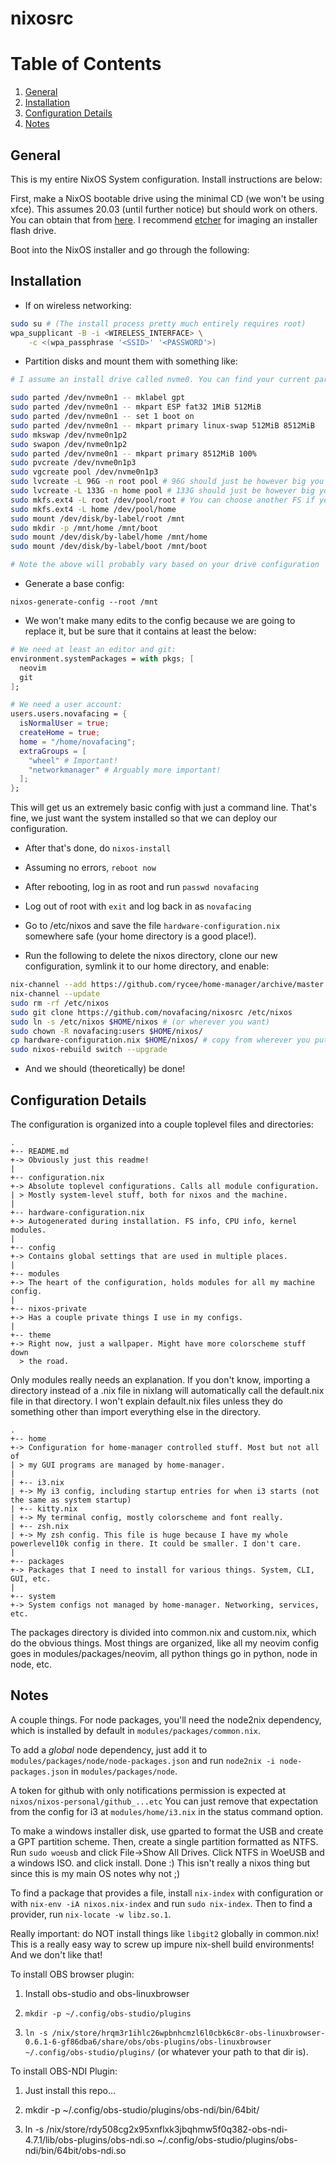# nixosrc

# Table of Contents
1. [General](#general)
2. [Installation](#installation)
3. [Configuration Details](#config)
4. [Notes](#notes)

## General <a name="general" />

This is my entire NixOS System configuration. Install instructions are below:

First, make a NixOS bootable drive using the minimal CD (we won't be using xfce). This assumes 20.03 (until further notice) but should work on others. You can obtain that from [here](https://nixos.org/download.html). I recommend [etcher](https://www.balena.io/etcher/) for imaging an installer flash drive.

Boot into the NixOS installer and go through the following:

## Installation <a name="installation" />

- If on wireless networking:
```sh
sudo su # (The install process pretty much entirely requires root)
wpa_supplicant -B -i <WIRELESS_INTERFACE> \
    -c <(wpa_passphrase '<SSID>' '<PASSWORD'>)
```

- Partition disks and mount them with something like:

```sh
# I assume an install drive called nvme0. You can find your current parts with ""sudo parted -l" and list drives with "sudo fdisk -l"

sudo parted /dev/nvme0n1 -- mklabel gpt
sudo parted /dev/nvme0n1 -- mkpart ESP fat32 1MiB 512MiB
sudo parted /dev/nvme0n1 -- set 1 boot on
sudo parted /dev/nvme0n1 -- mkpart primary linux-swap 512MiB 8512MiB
sudo mkswap /dev/nvme0n1p2
sudo swapon /dev/nvme0n1p2
sudo parted /dev/nvme0n1 -- mkpart primary 8512MiB 100%
sudo pvcreate /dev/nvme0n1p3
sudo vgcreate pool /dev/nvme0n1p3
sudo lvcreate -L 96G -n root pool # 96G should just be however big you want your root partition
sudo lvcreate -L 133G -n home pool # 133G should just be however big you want your home partition
sudo mkfs.ext4 -L root /dev/pool/root # You can choose another FS if you hate yourself...
sudo mkfs.ext4 -L home /dev/pool/home
sudo mount /dev/disk/by-label/root /mnt
sudo mkdir -p /mnt/home /mnt/boot
sudo mount /dev/disk/by-label/home /mnt/home
sudo mount /dev/disk/by-label/boot /mnt/boot

# Note the above will probably vary based on your drive configuration
```

- Generate a base config:

```
nixos-generate-config --root /mnt
```

- We won't make many edits to the config because we are going to replace it, but be sure that it contains at least the below:

```nix
# We need at least an editor and git:
environment.systemPackages = with pkgs; [
  neovim
  git
];

# We need a user account:
users.users.novafacing = {
  isNormalUser = true;
  createHome = true;
  home = "/home/novafacing";
  extraGroups = [
    "wheel" # Important!
    "networkmanager" # Arguably more important!
  ];
};
```

This will get us an extremely basic config with just a command line. That's fine, we just want the system installed so that we can deploy our configuration.

- After that's done, do `nixos-install`

- Assuming no errors, `reboot now`

- After rebooting, log in as root and run `passwd novafacing`

- Log out of root with `exit` and log back in as `novafacing`

- Go to /etc/nixos and save the file `hardware-configuration.nix` somewhere safe (your home directory is a good place!).

- Run the following to delete the nixos directory, clone our new configuration, symlink it to our home directory, and enable:

```sh
nix-channel --add https://github.com/rycee/home-manager/archive/master.tar.gz home-manager
nix-channel --update
sudo rm -rf /etc/nixos
sudo git clone https://github.com/novafacing/nixosrc /etc/nixos
sudo ln -s /etc/nixos $HOME/nixos # (or wherever you want)
sudo chown -R novafacing:users $HOME/nixos/
cp hardware-configuration.nix $HOME/nixos/ # copy from wherever you put it
sudo nixos-rebuild switch --upgrade
```

- And we should (theoretically) be done! 

## Configuration Details <a name="config" />

The configuration is organized into a couple toplevel files and directories:

```
.
+-- README.md
+-> Obviously just this readme!
|
+-- configuration.nix
+-> Absolute toplevel configurations. Calls all module configuration.
| > Mostly system-level stuff, both for nixos and the machine.
|
+-- hardware-configuration.nix
+-> Autogenerated during installation. FS info, CPU info, kernel modules.
|
+-- config
+-> Contains global settings that are used in multiple places.
|
+-- modules
+-> The heart of the configuration, holds modules for all my machine config.
|
+-- nixos-private
+-> Has a couple private things I use in my configs.
|
+-- theme
+-> Right now, just a wallpaper. Might have more colorscheme stuff down 
  > the road.
```

Only modules really needs an explanation. If you don't know, importing a directory instead of a .nix file in nixlang will automatically call the default.nix file in that directory. I won't explain default.nix files unless they do something other than import everything else in the directory.

```
.
+-- home
+-> Configuration for home-manager controlled stuff. Most but not all of
| > my GUI programs are managed by home-manager.
|
| +-- i3.nix
| +-> My i3 config, including startup entries for when i3 starts (not the same as system startup)
| +-- kitty.nix
| +-> My terminal config, mostly colorscheme and font really.
| +-- zsh.nix
| +-> My zsh config. This file is huge because I have my whole powerlevel10k config in there. It could be smaller. I don't care.
|
+-- packages
+-> Packages that I need to install for various things. System, CLI, GUI, etc.
|
+-- system
+-> System configs not managed by home-manager. Networking, services, etc.
```

The packages directory is divided into common.nix and custom.nix, which do the obvious things. Most things are organized, like all my neovim config goes in modules/packages/neovim, all python things go in python, node in node, etc.


## Notes <a name="notes" />


A couple things. For node packages, you'll need the node2nix dependency, which is installed by default in `modules/packages/common.nix`. 

To add a _global_ node dependency, just add it to `modules/packages/node/node-packages.json` and run `node2nix -i node-packages.json` in `modules/packages/node`.

A token for github with only notifications permission is expected at `nixos/nixos-personal/github_...etc` You can just remove that expectation from the config for i3 at `modules/home/i3.nix` in the status command option.

To make a windows installer disk, use gparted to format the USB and create a GPT partition scheme. Then, create a single partition formatted as NTFS. Run `sudo woeusb` and click File->Show All Drives. Click NTFS in WoeUSB and a windows ISO. and click install. Done :) This isn't really a nixos thing but since this is my main OS notes why not ;)

To find a package that provides a file, install `nix-index` with configuration or with `nix-env -iA nixos.nix-index` and run `sudo nix-index`. Then to find a provider, run `nix-locate -w libz.so.1`.

Really important: do NOT install things like `libgit2` globally in common.nix! This is a really easy way to screw up impure nix-shell build environments! And we don't like that!

To install OBS browser plugin:

1. Install obs-studio and obs-linuxbrowser

2. `mkdir -p ~/.config/obs-studio/plugins`

3. `ln -s /nix/store/hrqm3r1ihlc26wpbnhcmzl6l0cbk6c8r-obs-linuxbrowser-0.6.1-6-gf86dba6/share/obs/obs-plugins/obs-linuxbrowser ~/.config/obs-studio/plugins/` (or whatever your path to that dir is).

To install OBS-NDI Plugin:

1. Just install this repo...

2. mkdir -p ~/.config/obs-studio/plugins/obs-ndi/bin/64bit/

3. ln -s /nix/store/rdy508cg2x95xnflxk3jbqhmw5f0q382-obs-ndi-4.7.1/lib/obs-plugins/obs-ndi.so ~/.config/obs-studio/plugins/obs-ndi/bin/64bit/obs-ndi.so
